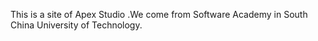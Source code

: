 This is a site of Apex Studio .We come from Software Academy in South China University of Technology.
